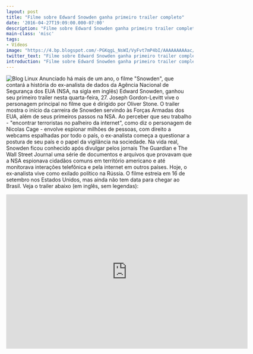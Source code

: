 ```yaml
---
layout: post
title: "Filme sobre Edward Snowden ganha primeiro trailer completo"
date: '2016-04-27T19:09:00.000-07:00'
description: "Filme sobre Edward Snowden ganha primeiro trailer completo"
main-class: 'misc'
tags:
- Vídeos
image: "https://4.bp.blogspot.com/-PGKqgL_NsWI/VyFvt7mP4bI/AAAAAAAAAac/BXDHzRu3A2A_btv1LpY8sJOBRSGH90DAgCLcB/s72-c/Filme%2Bsobre%2BEdward%2BSnowden%2Bganha%2Bprimeiro%2Btrailer%2Bcompleto.jpg"
twitter_text: "Filme sobre Edward Snowden ganha primeiro trailer completo"
introduction: "Filme sobre Edward Snowden ganha primeiro trailer completo"
---
```

![Blog Linux](https://4.bp.blogspot.com/-PGKqgL_NsWI/VyFvt7mP4bI/AAAAAAAAAac/BXDHzRu3A2A_btv1LpY8sJOBRSGH90DAgCLcB/s640/Filme%2Bsobre%2BEdward%2BSnowden%2Bganha%2Bprimeiro%2Btrailer%2Bcompleto.jpg "Blog Linux")
Anunciado há mais de um ano, o filme "Snowden", que contará a história do ex-analista de dados da Agência Nacional de Segurança dos EUA (NSA, na sigla em inglês) Edward Snowden, ganhou seu primeiro trailer nesta quarta-feira, 27. Joseph Gordon-Levitt vive o personagem principal no filme que é dirigido por Oliver Stone.
O trailer mostra o início da carreira de Snowden servindo às Forças Armadas dos EUA, além de seus primeiros passos na NSA. Ao perceber que seu trabalho - "encontrar terroristas no palheiro da internet", como diz o personagem de Nicolas Cage - envolve espionar milhões de pessoas, com direito a webcams espalhadas por todo o país, o ex-analista começa a questionar a postura de seu país e o papel da vigilância na sociedade.
Na vida real, Snowden ficou conhecido após divulgar pelos jornais The Guardian e The Wall Street Journal uma série de documentos e arquivos que provavam que a NSA espionava cidadãos comuns em território americano e até monitorava interações telefônica e pela internet em outros países. Hoje, o ex-analista vive como exilado político na Rússia.
O filme estreia em 16 de setembro nos Estados Unidos, mas ainda não tem data para chegar ao Brasil. Veja o trailer abaixo (em inglês, sem legendas):
<iframe allowfullscreen="" frameborder="0" height="415" src="https://www.youtube.com/embed/QlSAiI3xMh4" width="650"><iframe> 
ESSE TEXTO FOI ORIGINALMENTE PUBLICADO EM: OLHAR DIGITAL
